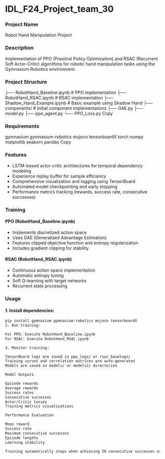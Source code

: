 # IDL_F24_Project_team_30
### Project Name
Robot Hand Manipulation Project

### Description
Implementation of PPO (Proximal Policy Optimization) and RSAC (Recurrent Soft Actor-Critic) algorithms for robotic hand manipulation tasks using the Gymnasium Robotics environment.

### Project Structure
├── RobotHand_Baseline.ipynb   # PPO implementation
├── RobotHand_RSAC.ipynb       # RSAC implementation
├── Shadow_Hand_Example.ipynb   # Basic example using Shadow Hand
├── components/                 # Initial component implementations
├── GAE.py
├── model.py
├── ppo_agent.py
└── PPO_Loss.py
Copy
### Requirements
gymnasium
gymnasium-robotics
mujoco
tensorboardX
torch
numpy
matplotlib
seaborn
pandas
Copy
### Features
- LSTM-based actor-critic architectures for temporal dependency modeling
- Experience replay buffer for sample efficiency  
- Comprehensive visualization and logging using TensorBoard
- Automated model checkpointing and early stopping
- Performance metrics tracking (rewards, success rate, consecutive successes)

### Training

#### PPO (RobotHand_Baseline.ipynb)
- Implements discretized action space
- Uses GAE (Generalized Advantage Estimation)
- Features clipped objective function and entropy regularization
- Includes gradient clipping for stability

#### RSAC (RobotHand_RSAC.ipynb)
- Continuous action space implementation
- Automatic entropy tuning
- Soft Q-learning with target networks  
- Recurrent state processing

### Usage

#### 1. Install dependencies:
```bash
pip install gymnasium gymnasium-robotics mujoco tensorboardX
2. Run training:

For PPO: Execute RobotHand_Baseline.ipynb
For RSAC: Execute RobotHand_RSAC.ipynb

3. Monitor training:

TensorBoard logs are saved in ppo_logs/ or rsac_baselogs/
Training curves and correlation matrices are auto-generated
Models are saved in models/ or models2/ directories

Model Outputs

Episode rewards
Average rewards
Success rates
Consecutive successes
Actor/Critic losses
Training metrics visualizations

Performance Evaluation

Mean reward
Success rate
Maximum consecutive successes
Episode lengths
Learning stability

Training automatically stops when achieving 50 consecutive successes or reaching the maximum episode limit.
